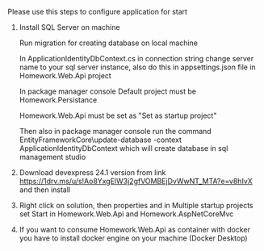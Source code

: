 Please use this steps to configure application for start

1. Install SQL Server on machine

	Run migration for creating database on local machine

	In ApplicationIdentityDbContext.cs in connection string change server name to your sql server instance, 
	also do this in appsettings.json file in Homework.Web.Api project

	In package manager console Default project must be Homework.Persistance

	Homework.Web.Api must be set as "Set as startup project"

	Then also in package manager console run the command EntityFrameworkCore\update-database -context ApplicationIdentityDbContext which will create database in sql management studio

2. Download devexpress 24.1 version from link https://1drv.ms/u/s!Ao8YxgElW3j2gfVOMBEjDvWwNT_MTA?e=v8hIvX and then install

3. Right click on solution, then properties and in Multiple startup projects set Start in Homework.Web.Api and Homework.AspNetCoreMvc

4. If you want to consume Homework.Web.Api as container with docker you have to install docker engine on your machine (Docker Desktop)  

